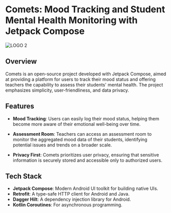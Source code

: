 # Comets: Mood Tracking and Student Mental Health Monitoring with Jetpack Compose

![LOGO 2](https://github.com/COMETS-ID/COMETS-FrontEnd/assets/54496459/3426aa8d-afd2-49f7-92a1-41d1757a7755)


## Overview

Comets is an open-source project developed with Jetpack Compose, aimed at providing a platform for users to track their mood status and offering teachers the capability to assess their students' mental health. The project emphasizes simplicity, user-friendliness, and data privacy.

## Features

- **Mood Tracking**: Users can easily log their mood status, helping them become more aware of their emotional well-being over time.

- **Assessment Room**: Teachers can access an assessment room to monitor the aggregated mood data of their students, identifying potential issues and trends on a broader scale.

- **Privacy First**: Comets prioritizes user privacy, ensuring that sensitive information is securely stored and accessible only to authorized users.

## Tech Stack

- **Jetpack Compose**: Modern Android UI toolkit for building native UIs.
- **Retrofit**: A type-safe HTTP client for Android and Java.
- **Dagger Hilt**: A dependency injection library for Android.
- **Kotlin Coroutines**: For asynchronous programming.



